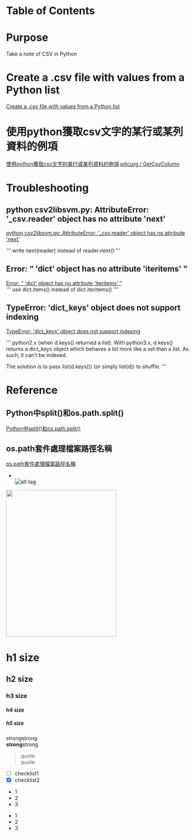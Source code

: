 Table of Contents
=================

# Purpose
Take a note of CSV in Python


# Create a .csv file with values from a Python list
[Create a .csv file with values from a Python list](https://stackoverflow.com/questions/2084069/create-a-csv-file-with-values-from-a-python-list)


# 使用python獲取csv文字的某行或某列資料的例項   
[使用python獲取csv文字的某行或某列資料的例項](https://www.itread01.com/article/1522718793.html)
[pilicurg / GetCsvColumn](https://github.com/pilicurg/GetCsvColumn/blob/master/demo.py)


# Troubleshooting
## python csv2libsvm.py: AttributeError: '_csv.reader' object has no attribute 'next'  
[python csv2libsvm.py: AttributeError: '_csv.reader' object has no attribute 'next'](https://stackoverflow.com/questions/42767250/python-csv2libsvm-py-attributeerror-csv-reader-object-has-no-attribute-nex)    

'''
write next(reader) instead of reader.next() 
'''

## Error: “ 'dict' object has no attribute 'iteritems' ”      
[Error: “ 'dict' object has no attribute 'iteritems' ”](https://stackoverflow.com/questions/30418481/error-dict-object-has-no-attribute-iteritems)          
'''
use dict.items() instead of dict.iteritems()
'''

## TypeError: 'dict_keys' object does not support indexing  
[TypeError: 'dict_keys' object does not support indexing](https://stackoverflow.com/questions/17322668/typeerror-dict-keys-object-does-not-support-indexing)  

'''
python2.x (when d.keys() returned a list). 
With python3.x, d.keys() returns a dict_keys object which behaves a lot more like a set than a list. 
As such, it can't be indexed.

The solution is to pass list(d.keys()) (or simply list(d)) to shuffle.
'''


# Reference  
## Python中split()和os.path.split()  
[Python中split()和os.path.split()](https://zhuanlan.zhihu.com/p/43577892)  

## os.path套件處理檔案路徑名稱  
[os.path套件處理檔案路徑名稱](https://b0212066.pixnet.net/blog/post/212659818-os.path%E5%A5%97%E4%BB%B6%E8%99%95%E7%90%86%E6%AA%94%E6%A1%88%E8%B7%AF%E5%BE%91%E5%90%8D%E7%A8%B1)  



* []()  
![alt tag]()  
<img src=""  width="300" height="400">

# h1 size

## h2 size

### h3 size

#### h4 size

##### h5 size

*strong*strong  
**strong**strong  

> quote  
> quote

- [ ] checklist1
- [x] checklist2

* 1
* 2
* 3

- 1
- 2
- 3